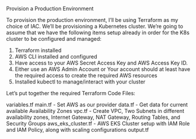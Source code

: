 Provision a Production Environment

To provision the production environment, I’ll be using Terraform as my choice of IAC. We’ll be provisioning a Kubernetes cluster. We’re going to assume that we have the following items setup already in order for the K8s cluster to be configured and managed:

1) Terraform installed
2) AWS CLI installed and configured
3) Have access to your AWS Secret Access Key and AWS Access Key ID.
4) Either use an AWS Admin Account or Your account should at least have the required access to create the required AWS resources
5) Installed kubectl to manage/interact with your cluster


Let’s put together the required Terraform Code Files:

variables.tf
main.tf - Set AWS as our provider
data.tf - Get data for current available Availability Zones
vpc.tf - Create VPC, Two Subnets in different availability zones, Internet Gateway, NAT Gateway, Routing Tables, and Security Groups
aws_eks_cluster.tf - AWS EKS Cluster setup with IAM Role and IAM Policy, along with scaling configurations
output.tf
